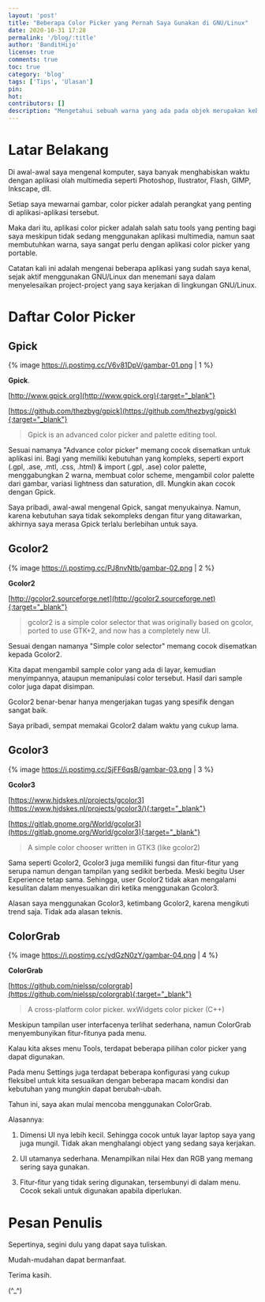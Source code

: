 ```yaml
---
layout: 'post'
title: "Beberapa Color Picker yang Pernah Saya Gunakan di GNU/Linux"
date: 2020-10-31 17:28
permalink: '/blog/:title'
author: 'BanditHijo'
license: true
comments: true
toc: true
category: 'blog'
tags: ['Tips', 'Ulasan']
pin:
hot:
contributors: []
description: "Mengetahui sebuah warna yang ada pada objek merupakan kebutuhan seorang desainer. Tidak juga graphic desainer, seorang ricer juga memerlukannya. Berikut ini adalah beberapa color picker tools yang pernah saya cicipi sepanjang menggunakan GNU/Linux."
---
```


# Latar Belakang

Di awal-awal saya mengenal komputer, saya banyak menghabiskan waktu dengan aplikasi olah multimedia seperti Photoshop, Ilustrator, Flash, GIMP, Inkscape, dll.

Setiap saya mewarnai gambar, color picker adalah perangkat yang penting di aplikasi-aplikasi tersebut.

Maka dari itu, aplikasi color picker adalah salah satu tools yang penting bagi saya meskipun tidak sedang menggunakan aplikasi multimedia, namun saat membutuhkan warna, saya sangat perlu dengan aplikasi color picker yang portable.

Catatan kali ini adalah mengenai beberapa aplikasi yang sudah saya kenal, sejak aktif menggunakan GNU/Linux dan menemani saya dalam menyelesaikan project-project yang saya kerjakan di lingkungan GNU/Linux.

# Daftar Color Picker

## Gpick

{% image https://i.postimg.cc/V6v81DpV/gambar-01.png | 1 %}

**Gpick**.

[http://www.gpick.org](http://www.gpick.org){:target="_blank"}

[https://github.com/thezbyg/gpick](https://github.com/thezbyg/gpick){:target="_blank"}

> Gpick is an advanced color picker and palette editing tool.

Sesuai namanya "Advance color picker" memang cocok disematkan untuk aplikasi ini. Bagi yang memiliki kebutuhan yang kompleks, seperti export (.gpl, .ase, .mtl, .css, .html) & import (.gpl, .ase) color palette, menggabungkan 2 warna, membuat color scheme, mengambil color palette dari gambar, variasi lightness dan saturation, dll. Mungkin akan cocok dengan Gpick.

Saya pribadi, awal-awal mengenal Gpick, sangat menyukainya. Namun, karena kebutuhan saya tidak sekompleks dengan fitur yang ditawarkan, akhirnya saya merasa Gpick terlalu berlebihan untuk saya.


## Gcolor2

{% image https://i.postimg.cc/PJ8nvNtb/gambar-02.png | 2 %}

**Gcolor2**

[http://gcolor2.sourceforge.net](http://gcolor2.sourceforge.net){:target="_blank"}

> gcolor2 is a simple color selector that was originally based on gcolor, ported to use GTK+2, and now has a completely new UI.

Sesuai dengan namanya "Simple color selector" memang cocok disematkan kepada Gcolor2.

Kita dapat mengambil sample color yang ada di layar, kemudian menyimpannya, ataupun memanipulasi color tersebut. Hasil dari sample color juga dapat disimpan.

Gcolor2 benar-benar hanya mengerjakan tugas yang spesifik dengan sangat baik.

Saya pribadi, sempat memakai Gcolor2 dalam waktu yang cukup lama.


## Gcolor3

{% image https://i.postimg.cc/SjFF6qsB/gambar-03.png | 3 %}

**Gcolor3**

[https://www.hjdskes.nl/projects/gcolor3](https://www.hjdskes.nl/projects/gcolor3/){:target="_blank"}

[https://gitlab.gnome.org/World/gcolor3](https://gitlab.gnome.org/World/gcolor3){:target="_blank"}

> A simple color chooser written in GTK3 (like gcolor2)

Sama seperti Gcolor2, Gcolor3 juga memiliki fungsi dan fitur-fitur yang serupa namun dengan tampilan yang sedikit berbeda. Meski begitu User Experience tetap sama. Sehingga, user Gcolor2 tidak akan mengalami kesulitan dalam menyesuaikan diri ketika menggunakan Gcolor3.

Alasan saya menggunakan Gcolor3, ketimbang Gcolor2, karena mengikuti trend saja. Tidak ada alasan teknis.


## ColorGrab

{% image https://i.postimg.cc/ydGzN0zY/gambar-04.png | 4 %}

**ColorGrab**

[https://github.com/nielssp/colorgrab](https://github.com/nielssp/colorgrab){:target="_blank"}

> A cross-platform color picker. wxWidgets color picker (C++)

Meskipun tampilan user interfacenya terlihat sederhana, namun ColorGrab menyembunyikan fitur-fitunya pada menu.

Kalau kita akses menu Tools, terdapat beberapa pilihan color picker yang dapat digunakan.

Pada menu Settings juga terdapat beberapa konfigurasi yang cukup fleksibel untuk kita sesuaikan dengan beberapa macam kondisi dan kebutuhan yang mungkin dapat berubah-ubah.

Tahun ini, saya akan mulai mencoba menggunakan ColorGrab.

Alasannya:

1. Dimensi UI nya lebih kecil. Sehingga cocok untuk layar laptop saya yang juga mungil. Tidak akan menghalangi object yang sedang saya kerjakan.

2. UI utamanya sederhana. Menampilkan nilai Hex dan RGB yang memang sering saya gunakan.

3. Fitur-fitur yang tidak sering digunakan, tersembunyi di dalam menu. Cocok sekali untuk digunakan apabila diperlukan.




# Pesan Penulis

Sepertinya, segini dulu yang dapat saya tuliskan.

Mudah-mudahan dapat bermanfaat.

Terima kasih.

(^_^)
